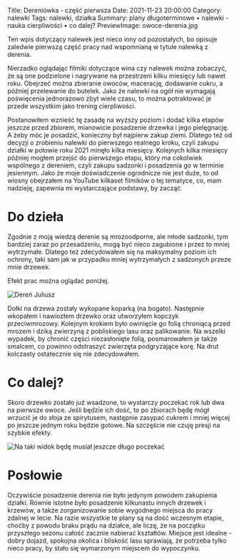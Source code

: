 Title: Dereniówka - część pierwsza
Date: 2021-11-23 20:00:00
Category: nalewki
Tags: nalewki, działka
Summary: plany długoterminowe • nalewki - nauka cierpliwości • co dalej?
PreviewImage: owoce-derenia.jpg

Ten wpis dotyczący nalewek jest nieco inny od pozostałych, bo opisuje zaledwie pierwszą część pracy nad wspomnianą w tytule nalewką z derenia.

Nierzadko oglądając filmiki dotyczące wina czy nalewek można zobaczyć, że są one podzielone i nagrywane na przestrzeni kilku miesięcy lub nawet roku. Obejrzeć można zbieranie owoców, macerację, dodawanie cukru, a później przelewanie do butelek. Jako że nalewki na ogół nie wymagają poświęcenia jednorazowo zbyt wiele czasu, to można potraktować je przede wszystkim jako trening cierpliwości.

Postanowiłem wznieść tę zasadę na wyższy poziom i dodać kilka etapów jeszcze przed zbiorem, mianowicie posadzenie drzewka i jego pielęgnację. A żeby móc je posadzić, konieczny był najpierw zakup ziemi. Dlatego też od decyzji o zrobieniu nalewki do pierwszego realnego kroku, czyli zakupu działki w połowie roku 2021 minęło kilka miesięcy. Kolejnych kilka miesięcy później mogłem przejść do pierwszego etapu, który ma cokolwiek wspólnego z dereniem, czyli zakupu sadzonki i posadzenia go w terminie jesiennym. Jako że moje doświadczenie ogrodnicze nie jest duże, to od wiosny obejrzałem na YouTube kilkaset filmików o tej tematyce, co, mam nadzieję, zapewnia mi wystarczające podstawy, by zacząć.

# Do dzieła

Zgodnie z moją wiedzą derenie są mrozoodporne, ale młode sadzonki, tym bardziej zaraz po przesadzeniu, mogą być nieco zagubione i przez to mniej wytrzymałe. Dlatego też zdecydowałem się na maksymalny poziom ich ochrony, taki sam jak w przypadku mniej wytrzymałych z sadzonych przeze mnie drzewek.

Efekt prac można oglądać poniżej.

![Dereń Juliusz]({attach}sadzenie-derenia.jpg)

Dołki na drzewa zostały wykopane koparką (na bogato). Następnie wkopałem i nawiozłem drzewko oraz utworzyłem kopczyk przeciwmrozowy. Kolejnym krokiem było owinięcie go folią chroniącą przed mrozem i dziką zwierzyną z pobliskiego lasu oraz palikowanie. Na wszelki wypadek, by chronić części niezasłonięte folią, posmarowałem je także smalcem, co powinno odstraszyć zwierzęta podgryzające korę. Na drut kolczasty ostatecznie się nie zdecydowałem.

# Co dalej?

Skoro drzewko zostało już wsadzone, to wystarczy poczekać rok lub dwa na pierwsze owoce. Jeśli będzie ich dość, to po zbiorach będę mógł wrzucić je do słoja ze spirytusem, następnie zasypać cukrem i mniej więcej po jeszcze jednym roku będzie gotowe. Na szczęście nie czuję presji na szybkie efekty.

![Na taki widok będę musiał jeszcze długo poczekać]({attach}owoce-derenia.jpg)

# Posłowie

Oczywiście posadzenie derenia nie było jedynym powodem zakupienia działki. Równie istotne było posadzenie kilkunastu innych drzewek i krzewów, a także zorganizowanie sobie wygodnego miejsca do pracy zdalnej w lecie. Na razie wszystkie te plany są na dość wczesnym etapie, choćby z powodu braku prądu na działce, ale liczę, że na początku przyszłego sezonu całość zacznie nabierać kształtów. Miejsce jest idealne - dobry dojazd, spokojna okolica i bliskość lasu sprawiają, że potrzeba tylko nieco pracy, by stało się wymarzonym miejscem do wypoczynku.
